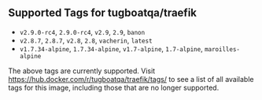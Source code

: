 ## Supported Tags for tugboatqa/traefik

* `v2.9.0-rc4`, `2.9.0-rc4`, `v2.9`, `2.9`, `banon`
* `v2.8.7`, `2.8.7`, `v2.8`, `2.8`, `vacherin`, `latest`
* `v1.7.34-alpine`, `1.7.34-alpine`, `v1.7-alpine`, `1.7-alpine`, `maroilles-alpine`

The above tags are currently supported. Visit https://hub.docker.com/r/tugboatqa/traefik/tags/ to see a list of all available tags for this image, including those that are no longer supported.
